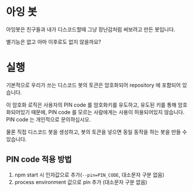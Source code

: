 # 아잉 봇

아잉봇은 친구들과 내가 디스코드할때 그냥 장난감처럼 써보려고 만든 봇입니다.

별기능은 없고 아마 이후로도 없지 않을까요?

# 실행

기본적으로 우리가 쓰는 디스코드 봇의 토큰은 암호화되어 repository 에 포함되어 있습니다.

이 암호화 로직은 사용자의 PIN code 를 암호화키를 유도하고, 유도된 키를 통해 암호화되어있기 때문에,
PIN code 를 모르는 사람에게는 사용이 허용되어있지 않습니다. PIN code 는 개인적으로 문의하십시오.

물론 직접 디스코드 봇을 생성하고, 봇의 토큰을 넣으면 동일 동작을 하는 봇을 만들 수 있습니다.

## PIN code 적용 방법

1. npm start 시 인자값으로 추가(`--pin=PIN_CODE`, 대소문자 구분 없음)
1. process environment 값으로 pin 추가 (대소문자 구분 없음)
